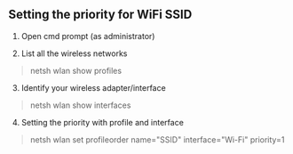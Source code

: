 ## Setting the priority for WiFi SSID

1. Open cmd prompt (as administrator)

2. List all the wireless networks 
>netsh wlan show profiles

3. Identify your wireless adapter/interface
> netsh wlan show interfaces

4. Setting the priority with profile and interface
> netsh wlan set profileorder name="SSID" interface="Wi-Fi" priority=1

